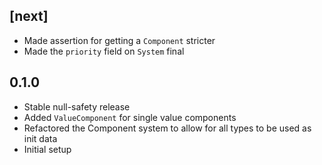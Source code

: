 ## [next]
- Made assertion for getting a `Component` stricter
- Made the `priority` field on `System` final

## 0.1.0
- Stable null-safety release
- Added `ValueComponent` for single value components
- Refactored the Component system to allow for all types to be used as init data
- Initial setup
